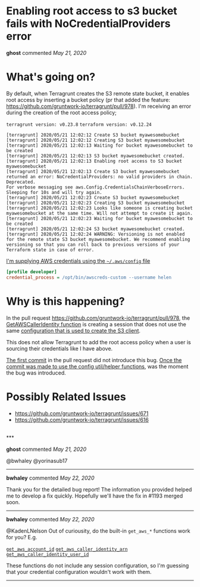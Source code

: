 # Enabling root access to s3 bucket fails with NoCredentialProviders error

**ghost** commented *May 21, 2020*

# What's going on?
By default, when Terragrunt creates the S3 remote state bucket, it enables root access by inserting a bucket policy (pr that added the feature: https://github.com/gruntwork-io/terragrunt/pull/978). I'm receiving an error during the creation of the root access policy;

`terragrunt version: v0.23.8`
`terraform version: v0.12.24`
```
[terragrunt] 2020/05/21 12:02:12 Create S3 bucket myawesomebucket
[terragrunt] 2020/05/21 12:02:12 Creating S3 bucket myawesomebucket
[terragrunt] 2020/05/21 12:02:13 Waiting for bucket myawesomebucket to be created
[terragrunt] 2020/05/21 12:02:13 S3 bucket myawesomebucket created.
[terragrunt] 2020/05/21 12:02:13 Enabling root access to S3 bucket myawesomebucket
[terragrunt] 2020/05/21 12:02:13 Create S3 bucket myawesomebucket returned an error: NoCredentialProviders: no valid providers in chain. Deprecated.
For verbose messaging see aws.Config.CredentialsChainVerboseErrors. Sleeping for 10s and will try again.
[terragrunt] 2020/05/21 12:02:23 Create S3 bucket myawesomebucket
[terragrunt] 2020/05/21 12:02:23 Creating S3 bucket myawesomebucket
[terragrunt] 2020/05/21 12:02:23 Looks like someone is creating bucket myawesomebucket at the same time. Will not attempt to create it again.
[terragrunt] 2020/05/21 12:02:23 Waiting for bucket myawesomebucket to be created
[terragrunt] 2020/05/21 12:02:24 S3 bucket myawesomebucket created.
[terragrunt] 2020/05/21 12:02:24 WARNING: Versioning is not enabled for the remote state S3 bucket myawesomebucket. We recommend enabling versioning so that you can roll back to previous versions of your Terraform state in case of error.
```

[I'm supplying AWS credentials using the `~/.aws/config` file](https://docs.aws.amazon.com/cli/latest/userguide/cli-configure-sourcing-external.html)
```cfg
[profile developer]
credential_process = /opt/bin/awscreds-custom --username helen
```

# Why is this happening?

In the pull request https://github.com/gruntwork-io/terragrunt/pull/978, the [GetAWSCallerIdentity function](https://github.com/gruntwork-io/terragrunt/pull/978/files#diff-daa6ec53485cb8f2effb648e81b76827R109) is creating a session that does not use the same [configuration that is used to create the S3 client](https://github.com/gruntwork-io/terragrunt/blob/46f39e035dc84f5facf6b0829c94d14084a91362/aws_helper/config.go#L41-L57).

This does not allow Terragrunt to add the root access policy when a user is sourcing their credentials like I have above.

[The first commit](https://github.com/gruntwork-io/terragrunt/pull/978/commits/273141a68b70f2e46f8faf46166b3697c49904bf) in the pull request did not introduce this bug. [Once the commit was made to use the config util/helper functions](https://github.com/gruntwork-io/terragrunt/pull/978/commits/a4e647a201e0c10b61505504e2bc0ed29b9b26d8), was the moment the bug was introduced.

# Possibly Related Issues
- https://github.com/gruntwork-io/terragrunt/issues/671
- https://github.com/gruntwork-io/terragrunt/issues/616
<br />
***


**ghost** commented *May 21, 2020*

@bwhaley @yorinasub17
***

**bwhaley** commented *May 22, 2020*

Thank you for the detailed bug report! The information you provided helped me to develop a fix quickly. Hopefully we'll have the fix in #1193 merged soon.
***

**bwhaley** commented *May 22, 2020*

@KadenLNelson Out of curiousity, do the built-in `get_aws_*` functions work for you? E.g.

 [`get_aws_account_id`](https://terragrunt.gruntwork.io/docs/reference/built-in-functions/#get_aws_account_id)
[`get_aws_caller_identity_arn`](https://terragrunt.gruntwork.io/docs/reference/built-in-functions/#get_aws_caller_identity_arn)
[`get_aws_caller_identity_user_id`](https://terragrunt.gruntwork.io/docs/reference/built-in-functions/#get_aws_caller_identity_user_id)

These functions do not include any session configuration, so I'm guessing that your credential configuration wouldn't work with them.
***

